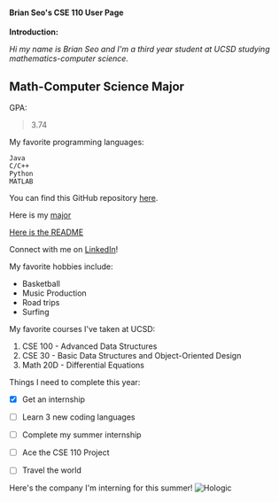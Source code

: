 #### Brian Seo's CSE 110 User Page

**Introduction:**

*Hi my name is Brian Seo and I'm a third year student at UCSD studying mathematics-computer science.*

## Math-Computer Science Major

GPA:
> 3.74

My favorite programming languages:
```
Java
C/C++
Python
MATLAB
```
You can find this GitHub repository [here](https://github.com/brianseo718/CSE110_Lab1).

Here is my [major](#math-computer-science-major)

[Here is the README](/README.md)

Connect with me on [LinkedIn](https://www.linkedin.com/in/brian-seo/)!

My favorite hobbies include:
- Basketball
- Music Production
- Road trips
- Surfing

My favorite courses I've taken at UCSD:
1. CSE 100 - Advanced Data Structures
2. CSE 30 - Basic Data Structures and Object-Oriented Design
3. Math 20D - Differential Equations

Things I need to complete this year:
- [x] Get an internship
- [ ] Learn 3 new coding languages
- [ ] Complete my summer internship
- [ ] Ace the CSE 110 Project
- [ ] Travel the world


Here's the company I'm interning for this summer!
![Hologic](https://mms.businesswire.com/media/20201127005067/en/718080/23/Hologic_Main_Logo_Small_White_cropped.jpg)